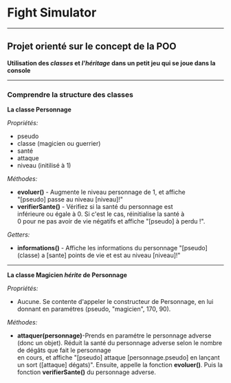 # Fight Simulator


---------------------------------------------------------------


## Projet orienté sur le concept de la POO

__Utilisation des *classes* et *l'héritage* dans un petit jeu qui se joue dans la console__

------------------

### Comprendre la structure des classes
  
    

__La classe Personnage__

  *Propriétés:*  
  * pseudo
  * classe (magicien ou guerrier)
  * santé
  * attaque
  * niveau (initilisé à 1)

  *Méthodes:*  
  * __evoluer()__ - Augmente le niveau personnage de 1, et affiche  
  "[pseudo] passe au niveau [niveau]!"
  * __verifierSante()__ - Vérifiez si la santé du personnage est  
  inférieure ou égale à 0. Si c'est le cas, réinitialise la santé à  
  0 pour ne pas avoir de vie négatifs et affiche "[pseudo] à perdu !".

  *Getters:*  
   * __informations()__ - Affiche les informations du personnage "[pseudo]  
   (classe) a [sante] points de vie et est au niveau [niveau]!"

   ---

   __La classe Magicien *hérite* de Personnage__

  *Propriétés:*  
  * Aucune. Se contente d'appeler le constructeur de Personnage, en lui  
  donnant en paramétres (pseudo, "magicien", 170, 90).  

 *Méthodes:*  
 * __attaquer(personnage)__-Prends en paramétre le personnage adverse (donc un objet). Réduit la santé du personnage adverse selon le nombre de dégâts que fait le personnage  
 en cours, et affiche "[pseudo] attaque [personnage.pseudo] en lançant un sort ([attaque]  dégats)". Ensuite, appelle la fonction __evoluer()__. Puis la fonction __verifierSante()__  du personnage adverse.